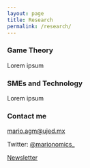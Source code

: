 ```yaml
---
layout: page
title: Research
permalink: /research/
---
```



### Game Theory

Lorem ipsum

### SMEs and Technology

Lorem ipsum

### Contact me

[mario.agm@ujed.mx](mailto:mario.agm@ujed.mx)

Twitter: [@marionomics_](https://twitter.com/marionomics_)

[Newsletter](https://marionomics.substack.com/p/coming-soon?r=bi5y8&utm_campaign=post&utm_medium=web&utm_source=copy)